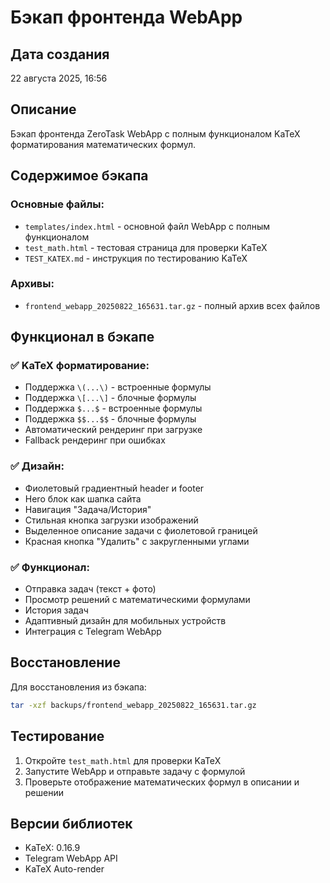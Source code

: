 # Бэкап фронтенда WebApp

## Дата создания
22 августа 2025, 16:56

## Описание
Бэкап фронтенда ZeroTask WebApp с полным функционалом KaTeX форматирования математических формул.

## Содержимое бэкапа

### Основные файлы:
- `templates/index.html` - основной файл WebApp с полным функционалом
- `test_math.html` - тестовая страница для проверки KaTeX
- `TEST_KATEX.md` - инструкция по тестированию KaTeX

### Архивы:
- `frontend_webapp_20250822_165631.tar.gz` - полный архив всех файлов

## Функционал в бэкапе

### ✅ KaTeX форматирование:
- Поддержка `\(...\)` - встроенные формулы
- Поддержка `\[...\]` - блочные формулы  
- Поддержка `$...$` - встроенные формулы
- Поддержка `$$...$$` - блочные формулы
- Автоматический рендеринг при загрузке
- Fallback рендеринг при ошибках

### ✅ Дизайн:
- Фиолетовый градиентный header и footer
- Hero блок как шапка сайта
- Навигация "Задача/История"
- Стильная кнопка загрузки изображений
- Выделенное описание задачи с фиолетовой границей
- Красная кнопка "Удалить" с закругленными углами

### ✅ Функционал:
- Отправка задач (текст + фото)
- Просмотр решений с математическими формулами
- История задач
- Адаптивный дизайн для мобильных устройств
- Интеграция с Telegram WebApp

## Восстановление
Для восстановления из бэкапа:
```bash
tar -xzf backups/frontend_webapp_20250822_165631.tar.gz
```

## Тестирование
1. Откройте `test_math.html` для проверки KaTeX
2. Запустите WebApp и отправьте задачу с формулой
3. Проверьте отображение математических формул в описании и решении

## Версии библиотек
- KaTeX: 0.16.9
- Telegram WebApp API
- KaTeX Auto-render

